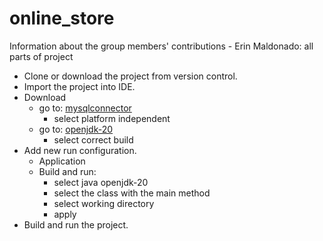 # online_store
Information about the group members' contributions - Erin Maldonado: all parts of project

- Clone or download the project from version control.
- Import the project into IDE.
- Download
  - go to: [mysqlconnector](https://dev.mysql.com/downloads/connector/j/?os=26)
    - select platform independent
  - go to: [openjdk-20](https://jdk.java.net/20/)
    - select correct build 
- Add new run configuration.
  - Application
  - Build and run:
    - select java openjdk-20 
    - select the class with the main method
    - select working directory
    - apply 
- Build and run the project.
